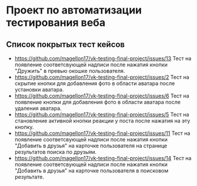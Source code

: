 # Проект по автоматизации тестирования веба
## Список покрытых тест кейсов
* https://github.com/magellon17/vk-testing-final-project/issues/13 Тест на появление соответсвующей надписи после нажатия кнопки "Дружить" в превью окошке пользователя. 
* https://github.com/magellon17/vk-testing-final-project/issues/2 Тест на скрытие кнопки для добавления фото в области аватара после установки аватара.
* https://github.com/magellon17/vk-testing-final-project/issues/6 Тест на появление кнопки для добавления фото в области аватара после удаления аватара.
* https://github.com/magellon17/vk-testing-final-project/issues/5 Тест на становление активной кнопки реакции у поста после нажатия на эту кнопку.
* https://github.com/magellon17/vk-testing-final-project/issues/11 Тест на появление соответсвующей надписи после нажатия кнопки "Добавить в друзья" на карточке пользователя на странице результатов поиска по друзьям.
* https://github.com/magellon17/vk-testing-final-project/issues/14 Тест на появление соответсвующей надписи после нажатия кнопки "Добавить в друзья" на карточке пользователя в поисковом результате.
  
